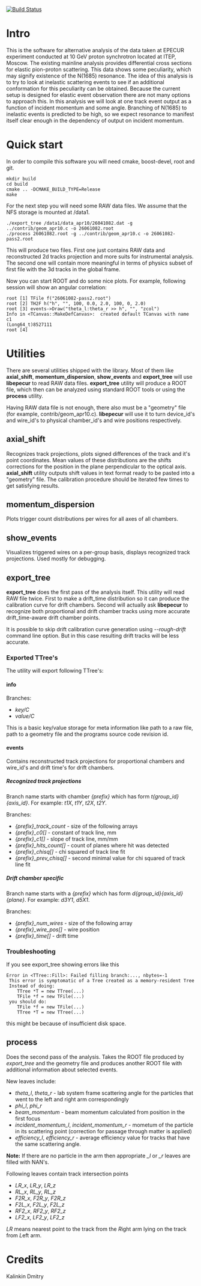 [![Build Status](https://travis-ci.org/veprbl/libepecur.png?branch=master)](https://travis-ci.org/veprbl/libepecur)

Intro
=====

This is the software for alternative analysis of the data taken at EPECUR
experiment conducted at 10 GeV proton synchrotron located at ITEP,
Moscow. The existing mainline analysis provides differential cross sections
for elastic pion-proton scattering. This data shows some peculiarity, which may
signify existence of the N(1685) resonance. The idea of this analysis is to try
to look at inelastic scattering events to see if an additional conformation for
this peculiarity can be obtained. Because the current setup is designed for
elastic event observation there are not many options to approach this. In this
analysis we will look at one track event output as a function of incident
momentum and some angle. Branching of N(1685) to inelastic events is predicted
to be high, so we expect resonance to manifest itself clear enough in the
dependency of output on incident momentum.

Quick start
===========

In order to compile this software you will need cmake, boost-devel, root and git.

    mkdir build
    cd build
    cmake .. -DCMAKE_BUILD_TYPE=Release
    make

For the next step you will need some RAW data files. We assume that the NFS
storage is mounted at /data1.

    ./export_tree /data1/data_apr10/26041082.dat -g ../contrib/geom_apr10.c -o 26061082.root
    ./process 26061082.root -g ../contrib/geom_apr10.c -o 26061082-pass2.root

This will produce two files. First one just contains RAW data and reconstructed
2d tracks projection and more suits for instrumental analysis. The second one
will contain more meaningful in terms of physics subset of first file with the
3d tracks in the global frame.

Now you can start ROOT and do some nice plots. For example, following session
will show an angular correlation:

    root [1] TFile f("26061082-pass2.root")
    root [2] TH2F h("h", "", 100, 0.0, 2.0, 100, 0, 2.0)
    root [3] events->Draw("theta_l:theta_r >> h", "", "zcol")
    Info in <TCanvas::MakeDefCanvas>:  created default TCanvas with name c1
    (Long64_t)8527111
    root [4]

Utilities
=========

There are several utilities shipped with the library. Most of them like
**axial\_shift**, **momentum\_dispersion**, **show\_events** and
**export\_tree** will use **libepecur** to read RAW data files.
**export\_tree** utility will produce a ROOT file, which then can be
analyzed using standard ROOT tools or using the **process** utility.

Having RAW data file is not enough, there also must be a "geometry" file (for
example, contrib/geom_apr10.c). **libepecur** will use it to turn device_id's
and wire_id's to physical chamber_id's and wire positions respectively.

axial_shift
-----------

Recognizes track projections, plots signed differences of the track and it's point
coordinates. Mean values of these distributions are the shifts corrections for the
position in the plane perpendicular to the optical axis. **axial\_shift** utility
outputs shift values in text format ready to be pasted into a "geometry" file.
The calibration procedure should be iterated few times to get satisfying results.

momentum_dispersion
-------------------

Plots trigger count distributions per wires for all axes of all chambers.

show_events
-----------

Visualizes triggered wires on a per-group basis, displays recognized track projections.
Used mostly for debugging.

export_tree
-----------

**export\_tree** does the first pass of the analysis itself. This utility will
read RAW file twice. First to make a drift\_time distribution so it can produce
the calibration curve for drift chambers. Second will actually ask **libepecur**
to recognize both proportional and drift chamber tracks using more accurate
drift\_time-aware drift chamber points.

It is possible to skip drift calibration curve generation using *--rough-drift*
command line option. But in this case resulting drift tracks will be less accurate.

### Exported TTree's

The utility will export following TTree's:

#### info

Branches:

* *key/C*
* *value/C*

This is a basic key/value storage for meta information like path to a raw file,
path to a geometry file and the programs source code revision id.

#### events

Contains reconstructed track projections for proportional chambers and wire\_id's
and drift time's for drift chambers.

##### Recognized track projections

Branch name starts with chamber *{prefix}* which has form *t{group_id}{axis_id}*.
For example: *t1X*, *t1Y*, *t2X*, *t2Y*.

Branches:

* *{prefix}\_track\_count* - size of the following arrays
* *{prefix}\_c0[]* - constant of track line, mm
* *{prefix}\_c1[]* - slope of track line, mm/mm
* *{prefix}\_hits\_count[]* - count of planes where hit was detected
* *{prefix}\_chisq[]* - chi squared of track line fit
* *{prefix}\_prev\_chisq[]* - second minimal value for chi squared of track line fit

##### Drift chamber specific

Branch name starts with a *{prefix}* which has form *d{group_id}{axis_id}{plane}*.
For example: *d3Y1*, *d5X1*.

Branches:

* *{prefix}\_num_wires* - size of the following array
* *{prefix}\_wire_pos[]* - wire position
* *{prefix}\_time[]* - drift time

### Troubleshooting

If you see export_tree showing errors like this

    Error in <TTree::Fill>: Failed filling branch:..., nbytes=-1
     This error is symptomatic of a Tree created as a memory-resident Tree
     Instead of doing:
        TTree *T = new TTree(...)
        TFile *f = new TFile(...)
     you should do:
        TFile *f = new TFile(...)
        TTree *T = new TTree(...)

this might be because of insufficient disk space.

process
-------

Does the second pass of the analysis. Takes the ROOT file produced by
*export_tree* and the geometry file and produces another ROOT file with
additional information about selected events.

New leaves include:

* *theta\_l*, *theta\_r* - lab system frame scattering angle for the particles that went to the left and right arm correspondingly
* *phi\_l*, *phi\_r*
* *beam\_momentum* - beam momentum calculated from position in the first focus
* *incident\_momentum\_l*, *incident\_momentum\_r* - mometum of the particle in its scattering point (correction for passage through matter is applied)
* *efficiency\_l*, *efficiency\_r* - average efficiency value for tracks that have the same scattering angle.

**Note:** If there are no particle in the arm then appropriate *\_l* or *\_r* leaves are filled with NAN's.

Following leaves contain track intersection points

* *LR\_x*, *LR\_y*, *LR\_z*
* *RL\_x*, *RL\_y*, *RL\_z*
* *F2R\_x*, *F2R\_y*, *F2R\_z*
* *F2L\_x*, *F2L\_y*, *F2L\_z*
* *RF2\_x*, *RF2\_y*, *RF2\_z*
* *LF2\_x*, *LF2\_y*, *LF2\_z*

*LR* means nearest point to the track from the *R*ight arm lying on the track from *L*eft arm.

Credits
=======

Kalinkin Dmitry
